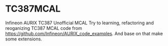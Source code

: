 # TC387MCAL
Infineon AURIX TC387 Unofficial MCAL
Try to learning, refactoring and reoganizing TC387 MCAL code from https://github.com/Infineon/AURIX_code_examples.
And base on that make some extensions.
